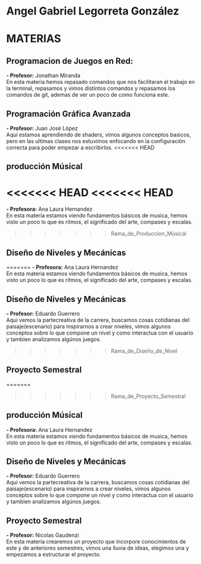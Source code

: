 # Angel Gabriel Legorreta González


# MATERIAS

## **Programacion de Juegos en Red:**
**- Profesor:** Jonathan Miranda\
En esta materia hemos repasado comandos que nos facilitaran el trabajo en la terminal, repasamos y vimos distintos comandos y repasamos los comandos de git, ademas de ver un poco de como funciona este.
## **Programación Gráfica Avanzada**
**- Profesor:** Juan José López\
Aquí estamos aprendiendo de shaders, vimos algunos conceptos basicos, pero en las ultimas clases nos estuvimos enfocando en la configuración correcta para poder empezar a escribirlos.
<<<<<<< HEAD

## **producción Músical**
<<<<<<< HEAD
<<<<<<< HEAD
=======
**- Profesora:** Ana Laura Hernandez\
En esta materia estamos viendo fundamentos básicos de musica, hemos visto un poco lo que es ritmos, el significado del arte, compases y escalas.
>>>>>>> Rama_de_Produccion_Músical

## **Diseño de Niveles y Mecánicas**
=======
**- Profesora:** Ana Laura Hernandez\
En esta materia estamos viendo fundamentos básicos de musica, hemos visto un poco lo que es ritmos, el significado del arte, compases y escalas.

## **Diseño de Niveles y Mecánicas**
**- Profesor:** Eduardo Guerrero\
Aqui vemos la partecreativa de la carrera, buscamos cosas cotidianas del paisaje(escenario) para inspirarnos a crear niveles, vimos algunos conceptos sobre lo que compone un nivel y como interactua con el usuario y tambien analizamos algúnos juegos.
>>>>>>> Rama_de_Diseño_de_Nivel

## **Proyecto Semestral**
=======
>>>>>>> Rama_de_Proyecto_Semestral

## **producción Músical**
**- Profesora:** Ana Laura Hernandez\
En esta materia estamos viendo fundamentos básicos de musica, hemos visto un poco lo que es ritmos, el significado del arte, compases y escalas.

## **Diseño de Niveles y Mecánicas**
**- Profesor:** Eduardo Guerrero\
Aqui vemos la partecreativa de la carrera, buscamos cosas cotidianas del paisaje(escenario) para inspirarnos a crear niveles, vimos algunos conceptos sobre lo que compone un nivel y como interactua con el usuario y tambien analizamos algúnos juegos.
## **Proyecto Semestral**
**- Profesor:** Nicolas Gaudenzi\
En esta materia crearemos un proyecto que incorpore conocimientos de este y de anteriores semestres, vimos una lluvia de ideas, elegimos una y empezamos a estructurar el proyecto.
 